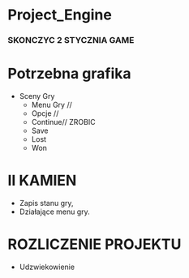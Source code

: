 # Project_Engine

### SKONCZYC 2 STYCZNIA GAME ###

# Potrzebna grafika #

- Sceny Gry
  + Menu Gry // 
  + Opcje //
  + Continue// ZROBIC
  + Save
  + Lost 
  + Won
# II KAMIEN


- Zapis stanu gry,
- Działające menu gry.

# ROZLICZENIE PROJEKTU

- Udzwiekowienie
